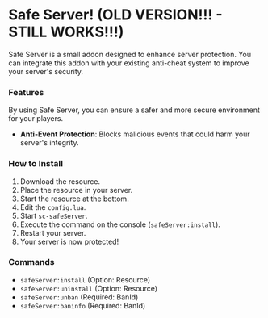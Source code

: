 # Safe Server! (OLD VERSION!!! - STILL WORKS!!!)
Safe Server is a small addon designed to enhance server protection. You can integrate this addon with your existing anti-cheat system to improve your server's security.

### Features
By using Safe Server, you can ensure a safer and more secure environment for your players.
- **Anti-Event Protection**: Blocks malicious events that could harm your server's integrity.

### How to Install
1. Download the resource.
2. Place the resource in your server.
3. Start the resource at the bottom.
4. Edit the `config.lua`.
5. Start `sc-safeServer`.
6. Execute the command on the console (`safeServer:install`).
7. Restart your server.
8. Your server is now protected!

### Commands
- `safeServer:install` (Option: Resource)
- `safeServer:uninstall` (Option: Resource)
- `safeServer:unban` (Required: BanId)
- `safeServer:baninfo` (Required: BanId)
